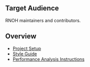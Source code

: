 ## Target Audience

RNOH maintainers and contributors.

## Overview

- [Project Setup](./project-setup.md)
- [Style Guide](./style-guide.md)
- [Performance Analysis Instructions](./performance-analysis-instructions.md)

